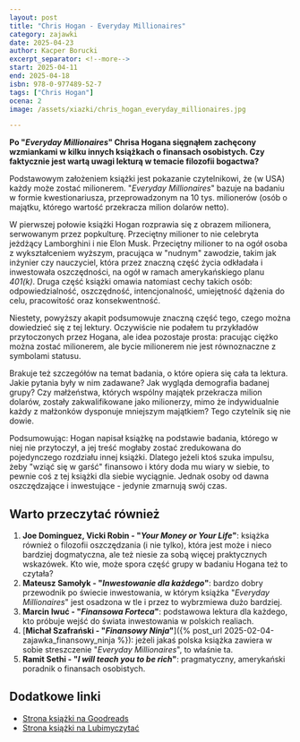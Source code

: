 ```yaml
---
layout: post
title: "Chris Hogan - Everyday Millionaires"
category: zajawki
date: 2025-04-23
author: Kacper Borucki
excerpt_separator: <!--more-->
start: 2025-04-11
end: 2025-04-18
isbn: 978-0-977489-52-7
tags: ["Chris Hogan"]
ocena: 2
image: /assets/xiazki/chris_hogan_everyday_millionaires.jpg

---
```


**Po "*Everyday Millionaires*" Chrisa Hogana sięgnąłem zachęcony wzmiankami w kilku innych książkach o finansach osobistych. Czy faktycznie jest wartą uwagi lekturą w temacie filozofii bogactwa?**

<!--more-->

Podstawowym założeniem książki jest pokazanie czytelnikowi, że (w USA) każdy może zostać milionerem. "*Everyday Millionaires*" bazuje na badaniu w formie kwestionariusza, przeprowadzonym na 10 tys. milionerów (osób o majątku, którego wartość przekracza milion dolarów netto).

W pierwszej połowie książki Hogan rozprawia się z obrazem milionera, serwowanym przez popkulturę. Przeciętny milioner to nie celebryta jeżdżący Lamborghini i nie Elon Musk. Przeciętny milioner to na ogół osoba z wykształceniem wyższym, pracująca w "nudnym" zawodzie, takim jak inżynier czy nauczyciel, która przez znaczną część życia odkładała i inwestowała oszczędności, na ogół w ramach amerykańskiego planu *401(k)*. Druga część książki omawia natomiast cechy takich osób: odpowiedzialność, oszczędność, intencjonalność, umiejętność dążenia do celu, pracowitość oraz konsekwentność.

Niestety, powyższy akapit podsumowuje znaczną część tego, czego można dowiedzieć się z tej lektury. Oczywiście nie podałem tu przykładów przytoczonych przez Hogana, ale idea pozostaje prosta: pracując ciężko można zostać milionerem, ale bycie milionerem nie jest równoznaczne z symbolami statusu.

Brakuje też szczegółów na temat badania, o które opiera się cała ta lektura. Jakie pytania były w nim zadawane? Jak wygląda demografia badanej grupy? Czy małżeństwa, których wspólny majątek przekracza milion dolarów, zostały zakwalifikowane jako milionerzy, mimo że indywidualnie każdy z małżonków dysponuje mniejszym majątkiem? Tego czytelnik się nie dowie.

Podsumowując: Hogan napisał książkę na podstawie badania, którego w niej nie przytoczył, a jej treść mogłaby zostać zredukowana do pojedynczego rozdziału innej książki. Dlatego jeżeli ktoś szuka impulsu, żeby "wziąć się w garść" finansowo i który doda mu wiary w siebie, to pewnie coś z tej książki dla siebie wyciągnie. Jednak osoby od dawna oszczędzające i inwestujące - jedynie zmarnują swój czas.

## Warto przeczytać również

1. **Joe Dominguez, Vicki Robin - "*Your Money or Your Life*"**: książka również o filozofii oszczędzania (i nie tylko), która jest może i nieco bardziej dogmatyczna, ale też niesie za sobą więcej praktycznych wskazówek. Kto wie, może spora część grupy w badaniu Hogana też to czytała?
2. **Mateusz Samołyk - "*Inwestowanie dla każdego*"**: bardzo dobry przewodnik po świecie inwestowania, w którym książka "*Everyday Millionaires*" jest osadzona w tle i przez to wybrzmiewa dużo bardziej.
3. **Marcin Iwuć - "*Finansowa Forteca*"**: podstawowa lektura dla każdego, kto próbuje wejść do świata inwestowania w polskich realiach.
4. [**Michał Szafrański - "*Finansowy Ninja*"**]({% post_url 2025-02-04-zajawka_finansowy_ninja %}): jeżeli jakaś polska książka zawiera w sobie streszczenie "*Everyday Millionaires*", to właśnie ta.
5. **Ramit Sethi - "*I will teach you to be rich*"**: pragmatyczny, amerykański poradnik o finansach osobistych.

## Dodatkowe linki

- [Strona książki na Goodreads](https://www.goodreads.com/book/show/41074642-everyday-millionaires)
- [Strona książki na Lubimyczytać](https://lubimyczytac.pl/ksiazka/5188997/everyday-millionaires)
